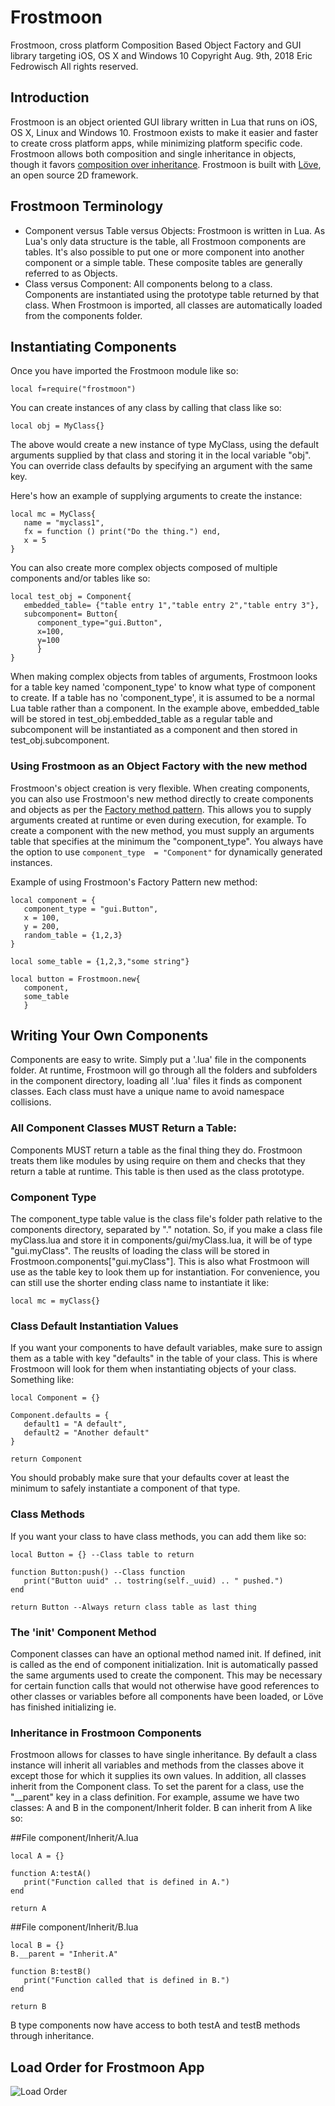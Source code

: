# Frostmoon
Frostmoon, cross platform Composition Based Object Factory and GUI library
targeting iOS, OS X and Windows 10
Copyright Aug. 9th, 2018 Eric Fedrowisch All rights reserved.
## Introduction
Frostmoon is an object oriented GUI library written in Lua that runs on iOS, OS X, Linux and Windows 10. Frostmoon exists to make it easier and faster to create cross platform apps, while minimizing platform specific code. Frostmoon allows both composition and single inheritance in objects, though it favors [composition over inheritance](https://en.wikipedia.org/wiki/Composition_over_inheritance). Frostmoon is built with [Löve](https://love2d.org/), an open source 2D framework.
## Frostmoon Terminology
- Component versus Table versus Objects:
Frostmoon is written in Lua. As Lua's only data structure is the table, all Frostmoon components are tables. It's also possible to put one or more component into another component or a simple table. These composite tables are generally referred to as Objects.
- Class versus Component:
All components belong to a class. Components are instantiated using the prototype table returned by that class. When Frostmoon is imported, all classes are automatically loaded from the components folder.
## Instantiating Components
Once you have imported the Frostmoon module like so:
```
local f=require("frostmoon")
```
You can create instances of any class by calling that class like so:
```
local obj = MyClass{}
```
The above would create a new instance of type MyClass, using the default arguments supplied by that class and storing it in the local variable "obj". You can override class defaults by specifying an argument with the same key.

Here's how an example of supplying arguments to create the instance:
```
local mc = MyClass{
   name = "myclass1",
   fx = function () print("Do the thing.") end,
   x = 5
}
```

You can also create more complex objects composed of multiple components and/or tables like so:
```
local test_obj = Component{
   embedded_table= {"table entry 1","table entry 2","table entry 3"},
   subcomponent= Button{
      component_type="gui.Button",
      x=100,
      y=100
      }
}
```
When making complex objects from tables of arguments, Frostmoon looks for a table key named 'component_type' to know what type of component to create. If a table has no 'component_type', it is assumed to be a normal Lua table rather than a component. In the example above, embedded_table will be stored in test_obj.embedded_table as a regular table and subcomponent will be instantiated as a component and then stored in test_obj.subcomponent.

### Using Frostmoon as an Object Factory with the new method
Frostmoon's object creation is very flexible. When creating components, you can also use Frostmoon's new method directly to create components and objects as per the [Factory method pattern](https://en.wikipedia.org/wiki/Factory_method_pattern). This allows you to supply arguments created at runtime or even during execution, for example. To create a component with the new method, you must supply an arguments table that specifies at the minimum the "component_type". You always have the option to use ```component_type  = "Component"``` for dynamically generated instances.

Example of using Frostmoon's Factory Pattern new method:
```
local component = {
   component_type = "gui.Button",
   x = 100,
   y = 200,
   random_table = {1,2,3}
}

local some_table = {1,2,3,"some string"}

local button = Frostmoon.new{
   component,
   some_table
   }
```

## Writing Your Own Components
Components are easy to write. Simply put a '.lua' file in the components folder.
At runtime, Frostmoon will go through all the folders and subfolders in the component directory, loading all '.lua' files it finds as component classes. Each class must have a unique name to avoid namespace collisions.
### All Component Classes MUST Return a Table:
Components MUST return a table as the final thing they do. Frostmoon treats them like modules by using require on them and checks that they return a table at runtime. This table is then used as the class prototype.
### Component Type
The component_type table value is the class file's folder path relative to the components directory, separated by "." notation. So, if you make a class file myClass.lua and store it in components/gui/myClass.lua, it will be of type "gui.myClass". The reuslts of loading the class will be stored in Frostmoon.components["gui.myClass"]. This is also what Frostmoon will use as the table key to look them up for instantiation. For convenience, you can still use the shorter ending class name to instantiate it like:
```
local mc = myClass{}
```
### Class Default Instantiation Values
If you want your components to have default variables, make sure to assign them as a table with key "defaults" in the table of your class. This is where Frostmoon will look for them when instantiating objects of your class.
Something like:
```
local Component = {}

Component.defaults = {
   default1 = "A default",
   default2 = "Another default"
}

return Component
```

You should probably make sure that your defaults cover at least the minimum to safely instantiate a component of that type.
### Class Methods
If you want your class to have class methods, you can add them like so:
```
local Button = {} --Class table to return

function Button:push() --Class function
   print("Button uuid" .. tostring(self._uuid) .. " pushed.")
end

return Button --Always return class table as last thing
```
### The 'init' Component Method
Component classes can have an optional method named init. If defined, init is called as the end of component initialization. Init is automatically passed the same arguments used to create the component. This may be necessary for certain function calls that would not otherwise have good references to other classes or variables before all components have been loaded, or Löve has finished initializing ie.
### Inheritance in Frostmoon Components
Frostmoon allows for classes to have single inheritance. By default a class instance will inherit all variables and methods from the classes above it except those for which it supplies its own values. In addition, all classes inherit from the Component class. To set the parent for a class, use the "__parent" key in a class definition.
For example, assume we have two classes: A and B in the component/Inherit folder. B can inherit from A like so:

##File component/Inherit/A.lua
```
local A = {}

function A:testA()
   print("Function called that is defined in A.")
end

return A
```
##File component/Inherit/B.lua
```
local B = {}
B.__parent = "Inherit.A"

function B:testB()
   print("Function called that is defined in B.")
end

return B
```
B type components now have access to both testA and testB methods through inheritance.
## Load Order for Frostmoon App
![Load Order](/docs/Frostmoon_Load_Diagram.png "Frostmoon Load Order")
